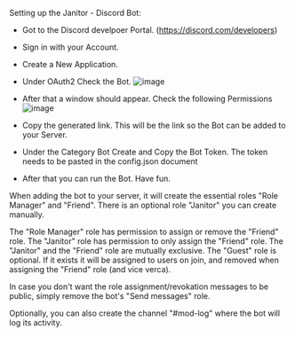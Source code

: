 Setting up the Janitor - Discord Bot:

- Got to the Discord develpoer Portal. (https://discord.com/developers)
- Sign in with your Account.
- Create a New Application.
- Under OAuth2 Check the Bot.
![image](https://github.com/Fabloans/Janitor/assets/93011108/0c6414dd-92a9-4cca-8543-dc8d5dfda365)
- After that a window should appear. Check the following Permissions
![image](https://github.com/Fabloans/Janitor/assets/28175673/be634b00-f3dc-4c97-89c1-852b16d829be)

- Copy the generated link. This will be the link so the Bot can be added to your Server.

- Under the Category Bot Create and Copy the Bot Token. The token needs to be pasted in the config.json document

- After that you can run the Bot. Have fun.

When adding the bot to your server, it will create the essential roles "Role Manager" and "Friend".
There is an optional role "Janitor" you can create manually.

The "Role Manager" role has permission to assign or remove the "Friend" role.
The "Janitor" role has permission to only assign the "Friend" role. The "Janitor" and the "Friend" role are mutually exclusive.
The "Guest" role is optional. If it exists it will be assigned to users on join, and removed when assigning the "Friend" role (and vice verca).

In case you don't want the role assignment/revokation messages to be public, simply remove the bot's "Send messages" role.

Optionally, you can also create the channel "#mod-log" where the bot will log its activity.
